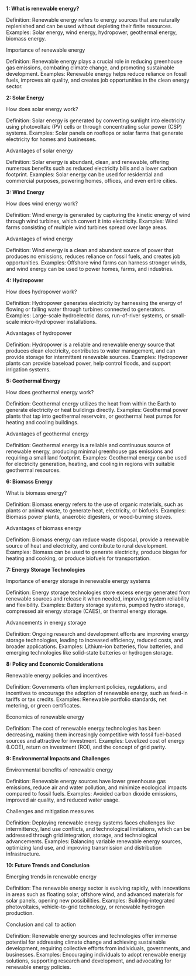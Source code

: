 **1: What is renewable energy?**

Definition: Renewable energy refers to energy sources that are naturally replenished and can be used without depleting their finite resources.
Examples: Solar energy, wind energy, hydropower, geothermal energy, biomass energy.

Importance of renewable energy

Definition: Renewable energy plays a crucial role in reducing greenhouse gas emissions, combating climate change, and promoting sustainable development.
Examples: Renewable energy helps reduce reliance on fossil fuels, improves air quality, and creates job opportunities in the clean energy sector.

**2: Solar Energy**

How does solar energy work?

Definition: Solar energy is generated by converting sunlight into electricity using photovoltaic (PV) cells or through concentrating solar power (CSP) systems.
Examples: Solar panels on rooftops or solar farms that generate electricity for homes and businesses.

Advantages of solar energy

Definition: Solar energy is abundant, clean, and renewable, offering numerous benefits such as reduced electricity bills and a lower carbon footprint.
Examples: Solar energy can be used for residential and commercial purposes, powering homes, offices, and even entire cities.

**3: Wind Energy**

How does wind energy work?

Definition: Wind energy is generated by capturing the kinetic energy of wind through wind turbines, which convert it into electricity.
Examples: Wind farms consisting of multiple wind turbines spread over large areas.

Advantages of wind energy

Definition: Wind energy is a clean and abundant source of power that produces no emissions, reduces reliance on fossil fuels, and creates job opportunities.
Examples: Offshore wind farms can harness stronger winds, and wind energy can be used to power homes, farms, and industries.

**4: Hydropower**

How does hydropower work?

Definition: Hydropower generates electricity by harnessing the energy of flowing or falling water through turbines connected to generators.
Examples: Large-scale hydroelectric dams, run-of-river systems, or small-scale micro-hydropower installations.

Advantages of hydropower

Definition: Hydropower is a reliable and renewable energy source that produces clean electricity, contributes to water management, and can provide storage for intermittent renewable sources.
Examples: Hydropower plants can provide baseload power, help control floods, and support irrigation systems.

**5: Geothermal Energy**

How does geothermal energy work?

Definition: Geothermal energy utilizes the heat from within the Earth to generate electricity or heat buildings directly.
Examples: Geothermal power plants that tap into geothermal reservoirs, or geothermal heat pumps for heating and cooling buildings.

Advantages of geothermal energy

Definition: Geothermal energy is a reliable and continuous source of renewable energy, producing minimal greenhouse gas emissions and requiring a small land footprint.
Examples: Geothermal energy can be used for electricity generation, heating, and cooling in regions with suitable geothermal resources.

**6: Biomass Energy**

What is biomass energy?

Definition: Biomass energy refers to the use of organic materials, such as plants or animal waste, to generate heat, electricity, or biofuels.
Examples: Biomass power plants, anaerobic digesters, or wood-burning stoves.

Advantages of biomass energy

Definition: Biomass energy can reduce waste disposal, provide a renewable source of heat and electricity, and contribute to rural development.
Examples: Biomass can be used to generate electricity, produce biogas for heating and cooking, or produce biofuels for transportation.

**7: Energy Storage Technologies**

Importance of energy storage in renewable energy systems

Definition: Energy storage technologies store excess energy generated from renewable sources and release it when needed, improving system reliability and flexibility.
Examples: Battery storage systems, pumped hydro storage, compressed air energy storage (CAES), or thermal energy storage.

Advancements in energy storage

Definition: Ongoing research and development efforts are improving energy storage technologies, leading to increased efficiency, reduced costs, and broader applications.
Examples: Lithium-ion batteries, flow batteries, and emerging technologies like solid-state batteries or hydrogen storage.

**8: Policy and Economic Considerations**

Renewable energy policies and incentives

Definition: Governments often implement policies, regulations, and incentives to encourage the adoption of renewable energy, such as feed-in tariffs or tax credits.
Examples: Renewable portfolio standards, net metering, or green certificates.

Economics of renewable energy

Definition: The cost of renewable energy technologies has been decreasing, making them increasingly competitive with fossil fuel-based sources and attractive for investment.
Examples: Levelized cost of energy (LCOE), return on investment (ROI), and the concept of grid parity.

**9: Environmental Impacts and Challenges**

Environmental benefits of renewable energy

Definition: Renewable energy sources have lower greenhouse gas emissions, reduce air and water pollution, and minimize ecological impacts compared to fossil fuels.
Examples: Avoided carbon dioxide emissions, improved air quality, and reduced water usage.

Challenges and mitigation measures

Definition: Deploying renewable energy systems faces challenges like intermittency, land use conflicts, and technological limitations, which can be addressed through grid integration, storage, and technological advancements.
Examples: Balancing variable renewable energy sources, optimizing land use, and improving transmission and distribution infrastructure.

**10: Future Trends and Conclusion**

Emerging trends in renewable energy

Definition: The renewable energy sector is evolving rapidly, with innovations in areas such as floating solar, offshore wind, and advanced materials for solar panels, opening new possibilities.
Examples: Building-integrated photovoltaics, vehicle-to-grid technology, or renewable hydrogen production.

Conclusion and call to action

Definition: Renewable energy sources and technologies offer immense potential for addressing climate change and achieving sustainable development, requiring collective efforts from individuals, governments, and businesses.
Examples: Encouraging individuals to adopt renewable energy solutions, supporting research and development, and advocating for renewable energy policies.
